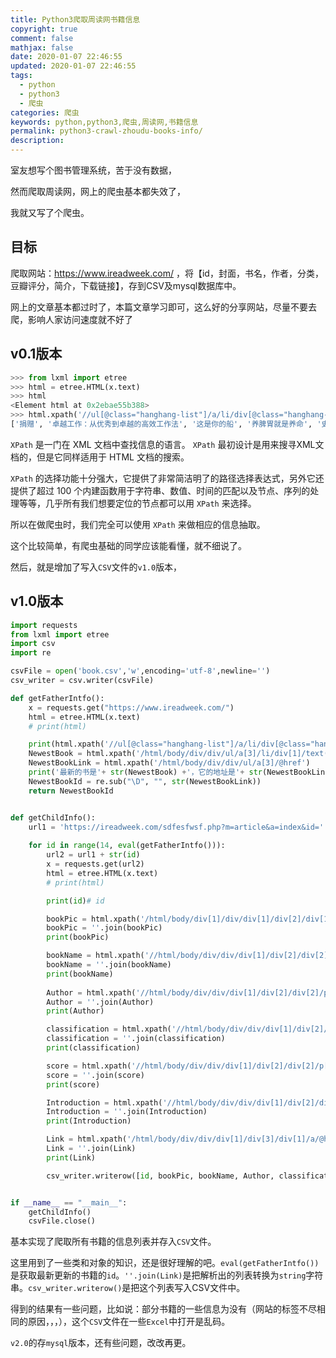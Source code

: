 ```yaml
---
title: Python3爬取周读网书籍信息
copyright: true
comment: false
mathjax: false
date: 2020-01-07 22:46:55
updated: 2020-01-07 22:46:55
tags:
  - python
  - python3
  - 爬虫
categories: 爬虫
keywords: python,python3,爬虫,周读网,书籍信息
permalink: python3-crawl-zhoudu-books-info/
description:
---
```


室友想写个图书管理系统，苦于没有数据，

然而爬取周读网，网上的爬虫基本都失效了，

我就又写了个爬虫。

<!-- more -->

## 目标

爬取网站：<https://www.ireadweek.com/> ，将【id，封面，书名，作者，分类，豆瓣评分，简介，下载链接】，存到CSV及mysql数据库中。

网上的文章基本都过时了，本篇文章学习即可，这么好的分享网站，尽量不要去爬，影响人家访问速度就不好了

## v0.1版本

```python
>>> from lxml import etree
>>> html = etree.HTML(x.text)
>>> html
<Element html at 0x2ebae55b388>
>>> html.xpath('//ul[@class="hanghang-list"]/a/li/div[@class="hanghang-list-name"]/text()')
['捐赠', '卓越工作：从优秀到卓越的高效工作法', '这是你的船', '养脾胃就是养命', '史学与红学', '三十年细说从头', '认识经济', '极简法则', '灰马酒店', '第二曲线创新', '自由的声音：大革命后的法国知识分', '与童年创伤和解：化解内心冲突的深度指南', '天使之耳', '那时的某人', '龙蛋', '鸡毛飞上天（上下册）', '黑暗地母的礼物（下）', '反溺爱', '草色连云', 'Trying Not to Try']
```

`XPath` 是一门在 XML 文档中查找信息的语言。 `XPath` 最初设计是用来搜寻XML文档的，但是它同样适用于 HTML 文档的搜索。

`XPath` 的选择功能十分强大，它提供了非常简洁明了的路径选择表达式，另外它还提供了超过 100 个内建函数用于字符串、数值、时间的匹配以及节点、序列的处理等等，几乎所有我们想要定位的节点都可以用 `XPath` 来选择。

所以在做爬虫时，我们完全可以使用 `XPath` 来做相应的信息抽取。

这个比较简单，有爬虫基础的同学应该能看懂，就不细说了。

然后，就是增加了写入`CSV`文件的`v1.0`版本，

## v1.0版本

```python
import requests
from lxml import etree
import csv
import re

csvFile = open('book.csv','w',encoding='utf-8',newline='')
csv_writer = csv.writer(csvFile)

def getFatherIntfo():
    x = requests.get("https://www.ireadweek.com/")
    html = etree.HTML(x.text)
    # print(html)

    print(html.xpath('//ul[@class="hanghang-list"]/a/li/div[@class="hanghang-list-name"]/text()'))
    NewestBook = html.xpath('/html/body/div/div/ul/a[3]/li/div[1]/text()')
    NewestBookLink = html.xpath('/html/body/div/div/ul/a[3]/@href')
    print('最新的书是'+ str(NewestBook) +'，它的地址是'+ str(NewestBookLink))
    NewestBookId = re.sub("\D", "", str(NewestBookLink))
    return NewestBookId


def getChildInfo():
    url1 = 'https://ireadweek.com/sdfesfwsf.php?m=article&a=index&id='
    
    for id in range(14, eval(getFatherIntfo())):
        url2 = url1 + str(id)
        x = requests.get(url2)
        html = etree.HTML(x.text)
        # print(html)

        print(id)# id

        bookPic = html.xpath('/html/body/div[1]/div/div[1]/div[2]/div[1]/img/@src')#封面
        bookPic = ''.join(bookPic)
        print(bookPic)

        bookName = html.xpath('//html/body/div/div/div[1]/div[2]/div[2]/p[1]/text()')# 书名
        bookName = ''.join(bookName)
        print(bookName)
        
        Author = html.xpath('//html/body/div/div/div[1]/div[2]/div[2]/p[2]/text()')# 作者
        Author = ''.join(Author)
        print(Author)

        classification = html.xpath('//html/body/div/div/div[1]/div[2]/div[2]/p[3]/text()')# 分类
        classification = ''.join(classification)
        print(classification)

        score = html.xpath('//html/body/div/div/div[1]/div[2]/div[2]/p[4]/text()')# 豆瓣评分
        score = ''.join(score)
        print(score)

        Introduction = html.xpath('//html/body/div/div/div[1]/div[2]/div[2]/p[6]/text()')# 简介
        Introduction = ''.join(Introduction)
        print(Introduction)

        Link = html.xpath('/html/body/div/div/div[1]/div[3]/div[1]/a/@href')# 下载链接
        Link = ''.join(Link)
        print(Link)

        csv_writer.writerow([id, bookPic, bookName, Author, classification, score, Introduction, Link])


if __name__ == "__main__":
    getChildInfo()
    csvFile.close()

```

基本实现了爬取所有书籍的信息列表并存入`CSV`文件。

这里用到了一些类和对象的知识，还是很好理解的吧。`eval(getFatherIntfo())`是获取最新更新的书籍的`id`。`''.join(Link)`是把解析出的列表转换为`string`字符串。`csv_writer.writerow()`是把这个列表写入CSV文件中。

得到的结果有一些问题，比如说：部分书籍的一些信息为没有（网站的标签不尽相同的原因，，，），这个`CSV`文件在一些`Excel`中打开是乱码。

`v2.0`的存`mysql`版本，还有些问题，改改再更。
